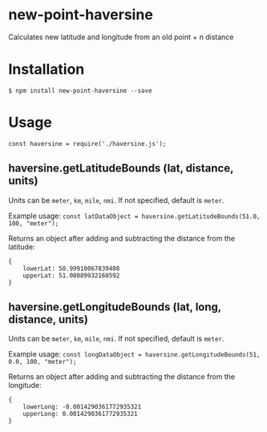 # new-point-haversine
Calculates new latitude and longitude from an old point + n distance

# Installation
```
$ npm install new-point-haversine --save
```

# Usage
```
const haversine = require('./haversine.js');
```

## haversine.getLatitudeBounds (lat, distance, units)

Units can be `meter`, `km`, `mile`, `nmi`. If not specified, default is `meter`.

Example usage: `const latDataObject = haversine.getLatitudeBounds(51.0, 100, "meter");`

Returns an object after adding and subtracting the distance from the latitude:
```
{
	lowerLat: 50.99910067839408
	upperLat: 51.00089932160592
}
```

## haversine.getLongitudeBounds (lat, long, distance, units)

Units can be `meter`, `km`, `mile`, `nmi`. If not specified, default is `meter`.

Example usage: `const longDataObject = haversine.getLongitudeBounds(51, 0.0, 100, "meter");`

Returns an object after adding and subtracting the distance from the longitude:
```
{
	lowerLong: -0.0014290361772935321
	upperLong: 0.0014290361772935321
}
```

